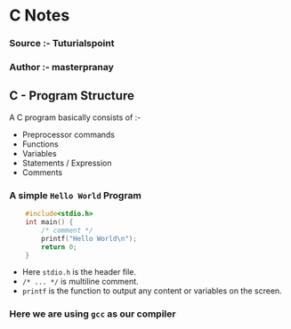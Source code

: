 # C Notes

### Source :- Tuturialspoint
### Author :- masterpranay

## C - Program Structure

A C program basically consists of :-
- Preprocessor commands
- Functions
- Variables
- Statements / Expression
- Comments

### A simple `Hello World` Program
``` c
    #include<stdio.h>
    int main() {
        /* comment */
        printf("Hello World\n");
        return 0;
    }
```

- Here `stdio.h` is the header file.
- `/* ... */` is multiline comment.
- `printf` is the function to output any content or variables on the screen.

### Here we are using `gcc` as our compiler